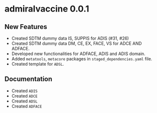 # admiralvaccine 0.0.1

## New Features

- Created SDTM dummy data IS, SUPPIS for ADIS (#31, #26)
- Created SDTM dummy data DM, CE, EX, FACE, VS for ADCE AND ADFACE.
- Developed new functionalities for ADFACE, ADIS and ADIS domain.
- Added `metatools`, `metacore` packages in `staged_dependencies.yaml` file.
- Created template for `ADSL`.

## Documentation

- Created `ADIS`
- Created `ADCE`
- Created `ADSL`
- Created `ADFACE`


